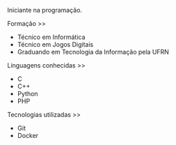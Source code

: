 Iniciante na programação.

Formação >>
- Técnico em Informática
- Técnico em Jogos Digitais
- Graduando em Tecnologia da Informação pela UFRN

Linguagens conhecidas >>
- C
- C++
- Python
- PHP

Tecnologias utilizadas >>
- Git
- Docker

